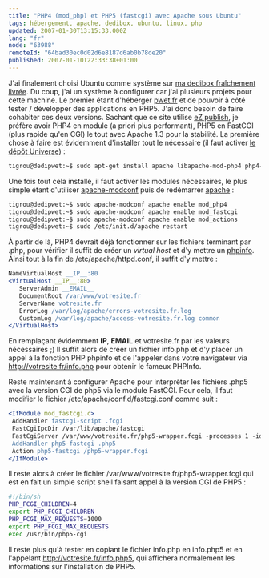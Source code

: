 ```yaml
---
title: "PHP4 (mod_php) et PHP5 (fastcgi) avec Apache sous Ubuntu"
tags: hébergement, apache, dedibox, ubuntu, linux, php
updated: 2007-01-30T13:15:33.000Z
lang: "fr"
node: "63988"
remoteId: "64bad30ec0d02d6e8187d6ab0b78de20"
published: 2007-01-10T22:33:38+01:00
---
```

 
J'ai finalement choisi Ubuntu comme système sur [ma dedibox fraîchement livrée](/post/une-dedibox-en-moins-de-temps-qu-il-en-faut-pour-le-dire). Du coup, j'ai un système à configurer car j'ai plusieurs projets pour cette machine. Le premier étant d'héberger [pwet.fr]() et de pouvoir à côté tester / développer des applications en PHP5. J'ai donc besoin de faire cohabiter ces deux versions. Sachant que ce site utilise [eZ publish](), je préfère avoir PHP4 en module (a priori plus performant), PHP5 en FastCGI (plus rapide qu'en CGI) le tout avec Apache 1.3 pour la stabilité. La première chose à faire est évidemment d'installer tout le nécessaire (il faut activer [le dépôt Universe](http://doc.ubuntu-fr.org/depots)) :

 ``` bash
tigrou@dedipwet:~$ sudo apt-get install apache libapache-mod-php4 php4-domxml php4-pear php4-pear-log php5-cgi php5-mysqli php5-xsl php5-gd php5-pear libapache-mod-fastcgi libapache-mod-actions
```

 
Une fois tout cela installé, il faut activer les modules nécessaires, le plus simple étant d'utiliser [apache-modconf](http://pwet.fr/man/linux/administration_systeme/apache_modconf) puis de redémarrer [apache](http://pwet.fr/man/linux/administration_systeme/apache) :

 ``` bash
tigrou@dedipwet:~$ sudo apache-modconf apache enable mod_php4
tigrou@dedipwet:~$ sudo apache-modconf apache enable mod_fastcgi
tigrou@dedipwet:~$ sudo apache-modconf apache enable mod_actions
tigrou@dedipwet:~$ sudo /etc/init.d/apache restart
```

 
À partir de là, PHP4 devrait déjà fonctionner sur les fichiers terminant par .php, pour vérifier il suffit de créer un *virtual host* et d'y mettre un [phpinfo](http://fr.php.net/phpinfo). Ainsi tout à la fin de /etc/apache/httpd.conf, il suffit d'y mettre :

 ``` apache
NameVirtualHost __IP__:80
<VirtualHost __IP__:80>
    ServerAdmin __EMAIL__
    DocumentRoot /var/www/votresite.fr
    ServerName votresite.fr
    ErrorLog /var/log/apache/errors-votresite.fr.log
    CustomLog /var/log/apache/access-votresite.fr.log common
</VirtualHost>
```

 
En remplaçant évidemment __IP__, __EMAIL__ et votresite.fr par les valeurs nécessaires ;) Il suffit alors de créer un fichier info.php et d'y placer un appel à la fonction PHP phpinfo et de l'appeler dans votre navigateur via http://votresite.fr/info.php pour obtenir le fameux PHPInfo.

 
Reste maintenant à configurer Apache pour interprèter les fichiers .php5 avec la version CGI de php5 via le module FastCGI. Pour cela, il faut modifier le fichier /etc/apache/conf.d/fastcgi.conf comme suit :

 ``` apache
<IfModule mod_fastcgi.c>
  AddHandler fastcgi-script .fcgi
  FastCgiIpcDir /var/lib/apache/fastcgi
  FastCgiServer /var/www/votresite.fr/php5-wrapper.fcgi -processes 1 -idle-timeout 180 -socket /tmp/fastcgi.socket
  AddHandler php5-fastcgi .php5
  Action php5-fastcgi /php5-wrapper.fcgi
</IfModule>
```

 
Il reste alors à créer le fichier /var/www/votresite.fr/php5-wrapper.fcgi qui est en fait un simple script shell faisant appel à la version CGI de PHP5 :

 ``` bash
#!/bin/sh 
PHP_FCGI_CHILDREN=4
export PHP_FCGI_CHILDREN
PHP_FCGI_MAX_REQUESTS=1000
export PHP_FCGI_MAX_REQUESTS
exec /usr/bin/php5-cgi
```

 
Il reste plus qu'à tester en copiant le fichier info.php en info.php5 et en l'appelant http://votresite.fr/info.php5, qui affichera normalement les informations sur l'installation de PHP5.

